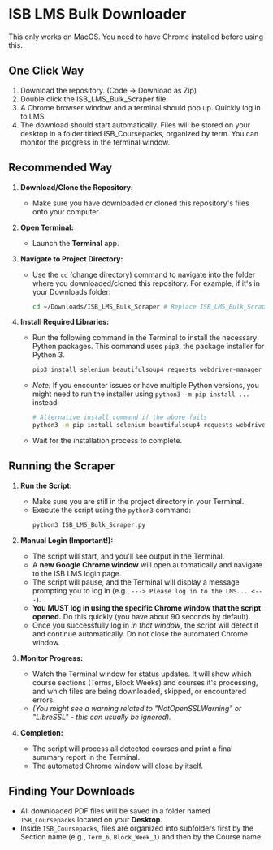 # ISB LMS Bulk Downloader

This only works on MacOS. You need to have Chrome installed before using this. 

## One Click Way
1. Download the repository. (Code -> Download as Zip)
2. Double click the ISB_LMS_Bulk_Scraper file.
3. A Chrome browser window and a terminal should pop up. Quickly log in to LMS.
4. The download should start automatically. Files will be stored on your desktop in a folder titled ISB_Coursepacks, organized by term. You can monitor the progress in the terminal window. 


## Recommended Way
1.  **Download/Clone the Repository:**
    * Make sure you have downloaded or cloned this repository's files onto your computer.

2.  **Open Terminal:**
    * Launch the **Terminal** app.

3.  **Navigate to Project Directory:**
    * Use the `cd` (change directory) command to navigate into the folder where you downloaded/cloned this repository. For example, if it's in your Downloads folder:
        ```bash
        cd ~/Downloads/ISB_LMS_Bulk_Scraper # Replace ISB_LMS_Bulk_Scraper with the actual folder name
        ```

4.  **Install Required Libraries:**
    * Run the following command in the Terminal to install the necessary Python packages. This command uses `pip3`, the package installer for Python 3.
        ```bash
        pip3 install selenium beautifulsoup4 requests webdriver-manager
        ```
    * *Note:* If you encounter issues or have multiple Python versions, you might need to run the installer using `python3 -m pip install ...` instead:
        ```bash
        # Alternative install command if the above fails
        python3 -m pip install selenium beautifulsoup4 requests webdriver-manager
        ```
    * Wait for the installation process to complete.

## Running the Scraper

1.  **Run the Script:**
    * Make sure you are still in the project directory in your Terminal.
    * Execute the script using the `python3` command:
        ```bash
        python3 ISB_LMS_Bulk_Scraper.py 
        ```

2.  **Manual Login (Important!):**
    * The script will start, and you'll see output in the Terminal.
    * A **new Google Chrome window** will open automatically and navigate to the ISB LMS login page.
    * The script will pause, and the Terminal will display a message prompting you to log in (e.g., `---> Please log in to the LMS... <---`).
    * **You MUST log in using the specific Chrome window that the script opened.** Do this quickly (you have about 90 seconds by default).
    * Once you successfully log in *in that window*, the script will detect it and continue automatically. Do not close the automated Chrome window.

3.  **Monitor Progress:**
    * Watch the Terminal window for status updates. It will show which course sections (Terms, Block Weeks) and courses it's processing, and which files are being downloaded, skipped, or encountered errors.
    * *(You might see a warning related to "NotOpenSSLWarning" or "LibreSSL" - this can usually be ignored).*

4.  **Completion:**
    * The script will process all detected courses and print a final summary report in the Terminal.
    * The automated Chrome window will close by itself.

## Finding Your Downloads

* All downloaded PDF files will be saved in a folder named `ISB_Coursepacks` located on your **Desktop**.
* Inside `ISB_Coursepacks`, files are organized into subfolders first by the Section name (e.g., `Term_6`, `Block_Week_1`) and then by the Course name.

